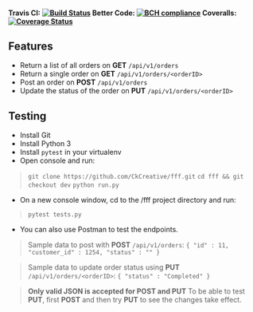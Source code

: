 #### Travis CI: [![Build Status](https://travis-ci.com/CkCreative/fff.svg?branch=dev)](https://travis-ci.com/CkCreative/fff) Better Code: [![BCH compliance](https://bettercodehub.com/edge/badge/CkCreative/fff?branch=release)](https://bettercodehub.com/) Coveralls: [![Coverage Status](https://coveralls.io/repos/github/CkCreative/fff/badge.svg?branch=dev)](https://coveralls.io/github/CkCreative/fff?branch=dev)
## Features
- Return a list of all orders on **GET** `/api/v1/orders`
- Return a single order on **GET** `/api/v1/orders/<orderID>`
- Post an order on **POST** `/api/v1/orders`
- Update the status of the order on **PUT** `/api/v1/orders/<orderID>`

## Testing

- Install Git
- Install Python 3
- Install `pytest` in your virtualenv
- Open console and run:
> `git clone https://github.com/CkCreative/fff.git`
>`cd fff && git checkout dev`
>`python run.py`
- On a new console window, cd to the /fff project directory and run:
>`pytest tests.py`
- You can also use Postman to test the endpoints. 

> Sample data to post with **POST** `/api/v1/orders`: `{
        "id" : 11,
        "customer_id" : 1254,
        "status" : ""
}`

> Sample data to update order status using **PUT** `/api/v1/orders/<orderID>`:
`{
        "status" : "Completed"
 }`

> **Only valid JSON is accepted for POST and PUT**
> To be able to test **PUT**, first **POST** and then try **PUT** to see the changes take effect.
